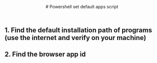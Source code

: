 <header>
  # Powershell set default apps script

</header>

## 1. Find the default installation path of programs (use the internet and verify on your machine)

## 2. Find the browser app id
